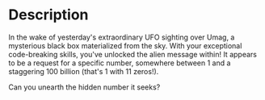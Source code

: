 # Description

In the wake of yesterday's extraordinary UFO sighting over Umag, a mysterious black box materialized from the sky. With your exceptional code-breaking skills, you've unlocked the alien message within! It appears to be a request for a specific number, somewhere between 1 and a staggering 100 billion (that's 1 with 11 zeros!).

Can you unearth the hidden number it seeks?
